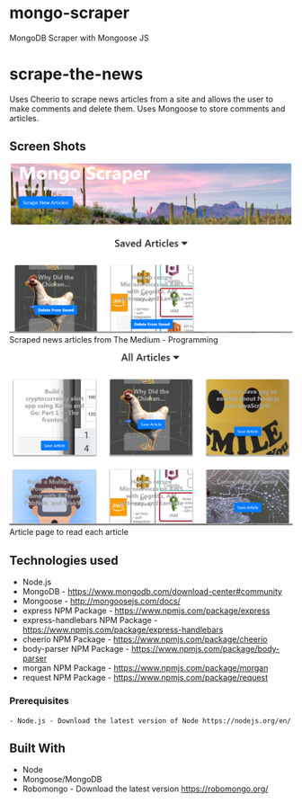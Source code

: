 # mongo-scraper
MongoDB Scraper with Mongoose JS

# scrape-the-news

Uses Cheerio to scrape news articles from a site and allows the user to make comments and delete them. Uses Mongoose to store comments and articles.


## Screen Shots

![Screen shot](public/images/screen1.png)
Scraped news articles from The Medium - Programming

![Screen shot](public/images/screen2.png)
Article page to read each article



## Technologies used
- Node.js
- MongoDB - https://www.mongodb.com/download-center#community
- Mongoose - http://mongoosejs.com/docs/
- express NPM Package - https://www.npmjs.com/package/express
- express-handlebars NPM Package - https://www.npmjs.com/package/express-handlebars
- cheerio NPM Package - https://www.npmjs.com/package/cheerio
- body-parser NPM Package - https://www.npmjs.com/package/body-parser
- morgan NPM Package - https://www.npmjs.com/package/morgan
- request NPM Package - https://www.npmjs.com/package/request

### Prerequisites

```
- Node.js - Download the latest version of Node https://nodejs.org/en/

```

## Built With


* Node
* Mongoose/MongoDB
* Robomongo - Download the latest version https://robomongo.org/



